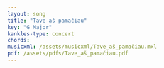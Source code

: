 ```yaml
---
layout: song
title: "Tave aš pamačiau"
key: "G Major"
kankles-type: concert
chords:
musicxml: /assets/musicxml/Tave_aš_pamačiau.mxl
pdf: /assets/pdfs/Tave_aš_pamačiau.pdf
---
```

